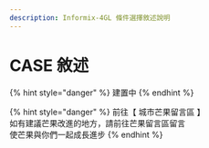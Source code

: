 ```yaml
---
description: Informix-4GL 條件選擇敘述說明
---
```


# CASE 敘述

{% hint style="danger" %}
建置中
{% endhint %}

{% hint style="danger" %}
前往【 城市芒果留言區 】  
如有建議芒果改進的地方，請前往芒果留言區留言  
使芒果與你們一起成長進步
{% endhint %}

